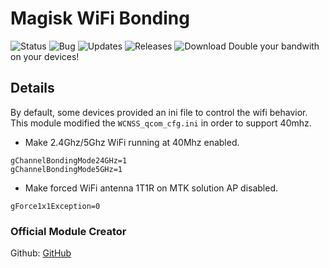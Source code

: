 # Magisk WiFi Bonding
![Status](https://img.shields.io/badge/status-In_Process-gren.png)
![Bug](https://img.shields.io/badge/Bug-1-red.png)
![Updates](https://img.shields.io/badge/Update-1-gren.png)
![Releases](https://img.shields.io/github/v/release/ViniciusRed/WiFi_Bonding?color=gren&display_name=tag)
![Download](https://img.shields.io/github/downloads/ViniciusRed/WiFi_Bonding/total)
Double your bandwith on your devices!

## Details

By default, some devices provided an ini file to control the wifi behavior. This module modified the `WCNSS_qcom_cfg.ini` in order to support 40mhz.

- Make 2.4Ghz/5Ghz WiFi running at 40Mhz enabled.
```
gChannelBondingMode24GHz=1
gChannelBondingMode5GHz=1
```

- Make forced WiFi antenna 1T1R on MTK solution AP disabled. 
```
gForce1x1Exception=0
```

### Official Module Creator

Github: [GitHub](https://github.com/Magisk-Modules-Repo/wifi-bonding)